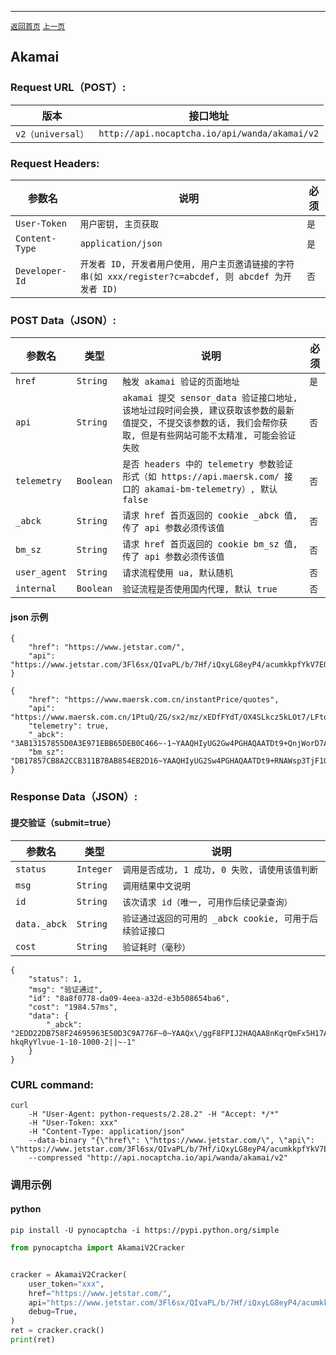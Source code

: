 ------
[`返回首页`](../README.md)    [`上一页`](hcaptcha.md)

## Akamai

### Request URL（POST）:

| 版本               | 接口地址                                                    |
|------------------|---------------------------------------------------------|
| `v2（universal）` | `http://api.nocaptcha.io/api/wanda/akamai/v2` |

### Request Headers:

| 参数名            | 说明                 | 必须  |
|----------------|--------------------|-----|
| `User-Token`   | `用户密钥, 主页获取`       | `是` |
| `Content-Type` | `application/json` | `是` |
| `Developer-Id` | `开发者 ID, 开发者用户使用, 用户主页邀请链接的字符串(如 xxx/register?c=abcdef, 则 abcdef 为开发者 ID)`           | `否` |

### POST Data（JSON）:

| 参数名          | 类型        | 说明                                                                                                                                                             | 必须  |
|--------------|-----------|----------------------------------------------------------------------------------------------------------------------------------------------------------------|-----|
| `href`       | `String`  | `触发 akamai 验证的页面地址`                                                                                                                          | `是` |
| `api`        | `String`  | `akamai 提交 sensor_data 验证接口地址, 该地址过段时间会换, 建议获取该参数的最新值提交, 不提交该参数的话, 我们会帮你获取, 但是有些网站可能不太精准, 可能会验证失败`       | `否` |
| `telemetry`  | `Boolean` | `是否 headers 中的 telemetry 参数验证形式（如 https://api.maersk.com/ 接口的 akamai-bm-telemetry）, 默认 false`   | `否` |
| `_abck`  	   | `String`  | `请求 href 首页返回的 cookie _abck 值, 传了 api 参数必须传该值`   | `否` |
| `bm_sz`  	   | `String`  | `请求 href 首页返回的 cookie bm_sz 值, 传了 api 参数必须传该值`   | `否` |
| `user_agent` | `String`  | `请求流程使用 ua, 默认随机` | `否` |
| `internal`   | `Boolean` | `验证流程是否使用国内代理, 默认 true`                                                                                                                                        | `否` |

#### json 示例

```
{
	"href": "https://www.jetstar.com/",
	"api": "https://www.jetstar.com/3Fl6sx/QIvaPL/b/7Hf/iQxyLG8eyP4/acumkkpfYkV7EO/ZyMtejt5PAc/REZU/Jk85Pn4"
}
```

```
{
	"href": "https://www.maersk.com.cn/instantPrice/quotes",
    "api": "https://www.maersk.com.cn/1PtuQ/ZG/sx2/mz/xEDfFYdT/OX4SLkcz5kLOt7/LFtobS0ANwE/LxcyFCZ/kRSc",
    "telemetry": true,
    "_abck": "3AB13157855D0A3E971EBB65DEB0C466~-1~YAAQHIyUG2Gw4PGHAQAATDt9+QnjWorD7Aedmnk//hDV3dv9XAv+946yIlRLpMLuWAQ3nmNt5BOU8+ASKO9tQs9HxP/tc0cc5xeKsI3ApJmShHXnIfv/QvcCFJN+w9+6G0pXc7vETAyIP3M8fh+Qhyt/U7JKRGEbKouAlkBfps1ckTTgIKIkznQcz3Yif4HuMtsiXz/aDY8PXy9xKG6+1KMi2LHWQ43oNA0WrqShqbfDmMXOZJv8e3WqSBbHGHmOABDE8F0zYnSorsoGj+Teu0wXutzvE+Ogf7OfspTNKoIP1MVCgEFLCjsAETQkGHAH0himu8WW18XGCFaV/7SVqlfODrDknoj5DDYA2eZc5fwz8HYzZJIrkwd+w9hKIn3s~-1~-1~-1",
    "bm_sz": "DB17857CB8A2CCB311B7BAB854EB2D16~YAAQHIyUG2Sw4PGHAQAATDt9+RNAWsp3TjF1OJdY6ckD3OgWDlGHmiHdZaSqLm9awbOMtcdce/9jtZNdBEPeSD17p65Cd77LQtItjV5kvScpT4Vc/lu+JeGS0plWXGiwtWFwVRA4MzgLE/vNnwjl5vS4hY7ZkWEum/5svyRmp5g8x+cbLtx3AE5iZDytH2K0HbCc7jl6Dwgg3fEhid1YJSfZnnUvKbf79QDaPRC6rdBQOLO73aOAks+TSTthAXg4OS0hOGedJZGmihNwkjIg5URiszfaDYVhHbaYGq50o0w9G0TKDMU=~3294000~3486531"
}
```

### Response Data（JSON）:

#### 提交验证（submit=true）

| 参数名            | 类型        | 说明                            |
|----------------|-----------|-------------------------------|
| `status`       | `Integer` | `调用是否成功, 1 成功, 0 失败, 请使用该值判断` |
| `msg`          | `String`  | `调用结果中文说明`                    |
| `id`           | `String`  | `该次请求 id（唯一, 可用作后续记录查询）`      |
| `data._abck`   | `String`  | `验证通过返回的可用的 _abck cookie, 可用于后续验证接口`    |
| `cost`         | `String`  | `验证耗时（毫秒）`                    |

```
{
	"status": 1,
	"msg": "验证通过",
	"id": "8a8f0778-da09-4eea-a32d-e3b508654ba6",
	"cost": "1984.57ms",
	"data": {
		"_abck": "2EDD22DB758F24695963E50D3C9A776F~0~YAAQx\/ggF8FPIJ2HAQAA8nKqrQmFx5H17A\/jMUd1alzWlJ6VXb6NGDhXkb\/1cJW+Bp0jJYvWVj8hQVc1vRKAiKQ1HLm0JIo8kg00KEBoAyRG+VZZPRV6ikricthJ69SlXF99wcHaHwx7mvDZdwwAtJBl+Fp2Kagx62AbUYZjEpc9aOCZ5KXBQhdrwCrzzXWsu5WEgmGovNqegFuIpW1ifsVPe13QSi8EjwF\/nsuJQShLeRgsls1JB0Trwx8Kg3qRFiL9g4rtAdeW8OwYQ4DXj3PoBU56G0I4oCrhm6urGs8wMaU3OdpW6SRBAV93r4FO6K+lmcm8BVcfYc70\/wVuEx3Fx0zpesE0fkdKC6N5c80AjVtSgJnDLFuShDnXo+wsWGROM1vxP7sC7N6raiSN66sX4UxGlkAJiCU=~-1~||1-hkqRyYlvue-1-10-1000-2||~-1"
	}
}
```

### CURL command:

```
curl 
    -H "User-Agent: python-requests/2.28.2" -H "Accept: */*" 
    -H "User-Token: xxx" 
    -H "Content-Type: application/json" 
    --data-binary "{\"href\": \"https://www.jetstar.com/\", \"api\": \"https://www.jetstar.com/3Fl6sx/QIvaPL/b/7Hf/iQxyLG8eyP4/acumkkpfYkV7EO/ZyMtejt5PAc/REZU/Jk85Pn4\"}" 
    --compressed "http://api.nocaptcha.io/api/wanda/akamai/v2"
```

### 调用示例

#### python

```shell
pip install -U pynocaptcha -i https://pypi.python.org/simple
```

```python
from pynocaptcha import AkamaiV2Cracker


cracker = AkamaiV2Cracker(
    user_token="xxx",
    href="https://www.jetstar.com/",
	api="https://www.jetstar.com/3Fl6sx/QIvaPL/b/7Hf/iQxyLG8eyP4/acumkkpfYkV7EO/ZyMtejt5PAc/REZU/Jk85Pn4"
    debug=True,
)
ret = cracker.crack()
print(ret)
```
